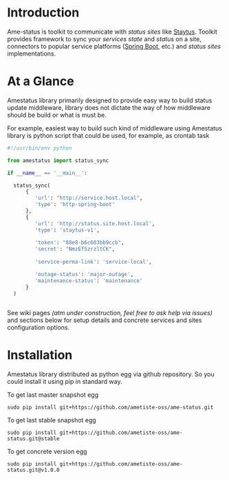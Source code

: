 # Introduction

Ame-status is toolkit to communicate with _status sites_ like [Staytus](https://github.com/adamcooke/staytus).
Toolkit provides framework to sync your _services state_ and _status_ on a site, connectors to popular service platforms
([Spring Boot](https://github.com/spring-projects/spring-boot), etc.) and _status sites_ implementations.

# At a Glance

Amestatus library primarily designed to provide easy way to build status update middleware, library does not
dictate the way of how middleware should be build or what is must be. 

For example, easiest way to build such kind of middleware using Amestatus library is python script 
that could be used, for example, as crontab task

```python
#!/usr/bin/env python

from amestatus import status_sync

if __name__ == '__main__':

  status_sync(
      {
         'url': "http://service.host.local",
         'type': 'http-spring-boot'
      },
      {
         'url': 'http://status.site.host.local',
         'type': 'staytus-v1',
         
         'token': "88e8-b6c603bb9ccb",
         'secret': "NmzEfSzrzltCK",
         
         'service-perma-link': 'service-local',

         'outage-status': 'major-outage',
         'maintenance-status': 'maintenance'
      }
  )
  
```

See wiki pages _(atm under construction, feel free to ask help via issues)_ and sections below for 
setup details and concrete services and sites configuration options.

# Installation

Amestatus library distributed as python egg via github repository. So you could install it using pip in standard way.

To get last master snapshot egg

```
sudo pip install git+https://github.com/ametiste-oss/ame-status.git
```

To get last stable snapshot egg

```
sudo pip install git+https://github.com/ametiste-oss/ame-status.git@stable
```

To get concrete version egg

```
sudo pip install git+https://github.com/ametiste-oss/ame-status.git@v1.0.0
```
